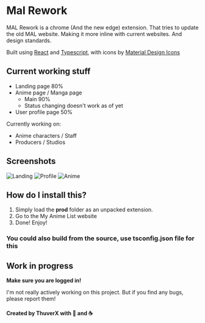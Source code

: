 # Mal Rework
MAL Rework is a chrome (And the new edge) extension. That tries to update the old MAL website. Making it more inline with current websites. And design standards.

Built using [React](https://reactjs.org/) and [Typescript](https://www.typescriptlang.org/), with icons by [Material Design Icons](https://material.io/resources/icons/?style=baseline)


## Current working stuff

* Landing page 80%
* Anime page / Manga page
    * Main 90%
    * Status changing doesn't work as of yet
* User profile page 50%

Currently working on:
* Anime characters / Staff
* Producers / Studios

## Screenshots
![Landing](https://i.imgur.com/OboR0mw.jpg)
![Profile](https://i.imgur.com/HxGcqcH.png)
![Anime](https://i.imgur.com/NLaPAzc.jpg)

## How do I install this?

1. Simply load the **prod** folder as an unpacked extension.
2. Go to the My Anime List website
3. Done! Enjoy!

### You could also build from the source, use **tsconfig.json** file for this

## Work in progress

**Make sure you are logged in!**

I'm not really actively working on this project. But if you find any bugs, please report them!


#### Created by ThuverX with 🧡 and ☕
